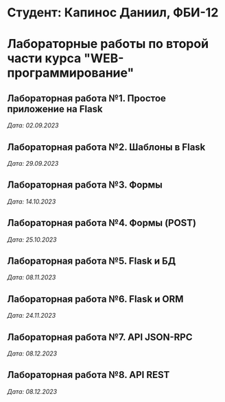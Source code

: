 # Студент: Капинос Даниил, ФБИ-12

# Лабораторные работы по второй части курса "WEB-программирование"

## Лабораторная работа №1. Простое приложение на Flask

*Дата: 02.09.2023*

## Лабораторная работа №2. Шаблоны в Flask

*Дата: 29.09.2023*

## Лабораторная работа №3. Формы

*Дата: 14.10.2023*

## Лабораторная работа №4. Формы (POST)

*Дата: 25.10.2023*

## Лабораторная работа №5. Flask и БД

*Дата: 08.11.2023*

## Лабораторная работа №6. Flask и ORM

*Дата: 24.11.2023*

## Лабораторная работа №7. API JSON-RPC

*Дата: 08.12.2023*

## Лабораторная работа №8. API REST

*Дата: 08.12.2023*